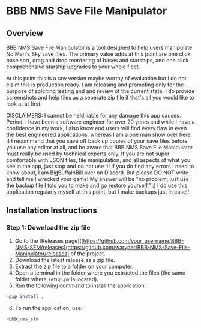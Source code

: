 # BBB NMS Save File Manipulator

## Overview
BBB NMS Save File Manipulator is a tool designed to help users manipulate No Man's Sky save files. The primary value adds at this point are one click base sort, drag and drop reordering of bases and starships, and one click comprehensive starship upgrades to your whole fleet. 

At this point this is a raw version maybe worthy of evaluation but I do not claim this is production ready. I am releasing and promoting only for the purpose of solciting testing and and review of the current state. I do provide screenshots and help files as a seperate zip file if that's all you would like to look at at first.

DISCLAIMERS: I cannot be held liable for any damage this app causes. Period. I have been a software engineer for over 20 years and while I have a confidence in my work, 
				I also know end users will find every flaw in even the best engineered applications, whereas I am a one man show over here. :) I recommend that you save off back up copies 
				of your save files before you use any editor at all, and be aware that BBB NMS Save File Manipulator must really be used by technical experts only. If you are not super 
				comfortable with JSON files, file manipulation, and all aspects of what you see in the app, just stop and do not use it! If you do find any errors I need to know about, 
				I am BigBuffaloBill over on Discord. But please DO NOT write and tell me I wrecked your game! My answer will be "no problem; just use the backup file I told you to make
				and go restore yourself." :) I do use this application regularly myself at this point, but I make backups just in case!!
				

## Installation Instructions

### Step 1: Download the zip file
1. Go to the [Releases page]([https://github.com/your_username/BBB-NMS-SFM/releases](https://github.com/waryder/BBB-NMS-Save-File-Manipulator/releases) of the project. 
2. Download the latest release as a zip file.
3. Extract the zip file to a folder on your computer.
4. Open a terminal in the folder where you extracted the files (the same folder where `setup.py` is located).
5. Run the following command to install the application:
```bash
>pip install .
```
6. To run the application, use:
```bash
>bbb_nms_sfm
```

